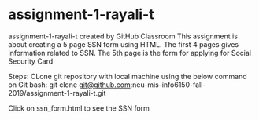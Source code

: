 # assignment-1-rayali-t
assignment-1-rayali-t created by GitHub Classroom
This assignment is about creating a 5 page SSN form using HTML.
The first 4 pages gives information related to SSN.
The 5th page is the form for applying for Social Security Card

Steps:
CLone git repository with local machine using the below command on Git bash:
git clone git@github.com:neu-mis-info6150-fall-2019/assignment-1-rayali-t.git

Click on ssn_form.html to see the SSN form
